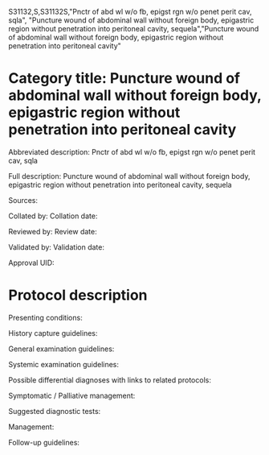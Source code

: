 S31132,S,S31132S,"Pnctr of abd wl w/o fb, epigst rgn w/o penet perit cav, sqla", "Puncture wound of abdominal wall without foreign body, epigastric region without penetration into peritoneal cavity, sequela","Puncture wound of abdominal wall without foreign body, epigastric region without penetration into peritoneal cavity"
# Category title: Puncture wound of abdominal wall without foreign body, epigastric region without penetration into peritoneal cavity

Abbreviated description: Pnctr of abd wl w/o fb, epigst rgn w/o penet perit cav, sqla

Full description: Puncture wound of abdominal wall without foreign body, epigastric region without penetration into peritoneal cavity, sequela

Sources:

Collated by:
Collation date:

Reviewed by:
Review date:

Validated by:
Validation date:

Approval UID:

# Protocol description

Presenting conditions:

History capture guidelines:

General examination guidelines:

Systemic examination guidelines:

Possible differential diagnoses with links to related protocols:

Symptomatic / Palliative management:

Suggested diagnostic tests:

Management:

Follow-up guidelines:
